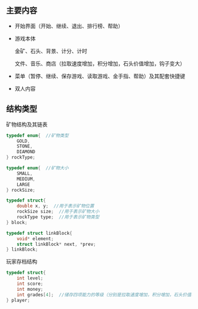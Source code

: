 ## 主要内容

- 开始界面（开始、继续、退出、排行榜、帮助）

- 游戏本体

  金矿、石头、背景、计分、计时

  文件、音乐、商店（拉取速度增加，积分增加，石头价值增加，钩子变大）

- 菜单（暂停、继续、保存游戏、读取游戏、金手指、帮助）及其配套快捷键

- 双人内容



## 结构类型

矿物结构及其链表

```c
typedef enum{  //矿物类型
    GOLD,
    STONE,
    DIAMOND
} rockType;

typedef enum{  //矿物大小
    SMALL,
    MEDIUM,
    LARGE
} rockSize;

typedef struct{
    double x, y;  //用于表示矿物位置
    rockSize size;  //用于表示矿物大小
    rockType type;  //用于表示矿物类型
} block;

typedef struct linkBlock{
    void* element;
    struct linkBlock* next, *prev;
} linkBlock;
```

玩家存档结构

```c
typedef struct{
    int level;
    int score;
    int money;
    int grades[4];  //储存四项能力的等级（分别是拉取速度增加，积分增加，石头价值增加，钩子变大）
} player;
```
